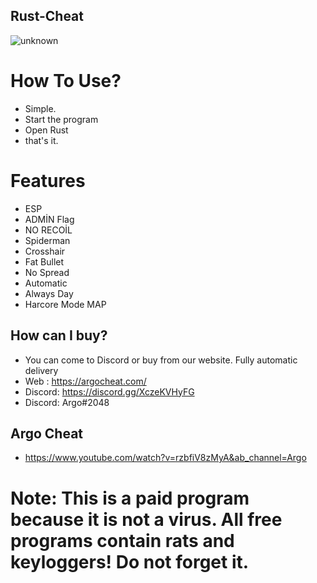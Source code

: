 ##  Rust-Cheat
![unknown](https://user-images.githubusercontent.com/113839299/194705860-71610d1e-8865-4bc1-9ab2-6d6cf0ab01ba.png)
# How To Use?
- Simple. 
- Start the program
- Open Rust
- that's it.
# Features
 - ESP
- ADMİN Flag
- NO RECOİL
- Spiderman 
- Crosshair
- Fat Bullet
- No Spread
- Automatic
- Always Day
- Harcore Mode MAP  
## How can I buy?
- You can come to Discord or buy from our website. Fully automatic delivery
- Web : https://argocheat.com/
- Discord: https://discord.gg/XczeKVHyFG
- Discord: Argo#2048
## Argo Cheat 
- https://www.youtube.com/watch?v=rzbfiV8zMyA&ab_channel=Argo
# Note: This is a paid program because it is not a virus. All free programs contain rats and keyloggers! Do not forget it.
